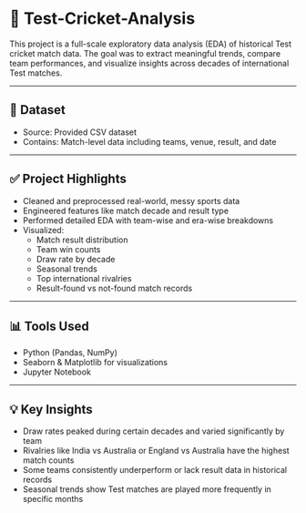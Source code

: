 # 🏏 Test-Cricket-Analysis

This project is a full-scale exploratory data analysis (EDA) of historical Test cricket match data. The goal was to extract meaningful trends, compare team performances, and visualize insights across decades of international Test matches.

---

## 📁 Dataset

- Source: Provided CSV dataset
- Contains: Match-level data including teams, venue, result, and date

---

## ✅ Project Highlights

- Cleaned and preprocessed real-world, messy sports data
- Engineered features like match decade and result type
- Performed detailed EDA with team-wise and era-wise breakdowns
- Visualized:
  - Match result distribution
  - Team win counts
  - Draw rate by decade
  - Seasonal trends
  - Top international rivalries
  - Result-found vs not-found match records

---

## 📊 Tools Used

- Python (Pandas, NumPy)
- Seaborn & Matplotlib for visualizations
- Jupyter Notebook

---

## 💡 Key Insights

- Draw rates peaked during certain decades and varied significantly by team
- Rivalries like India vs Australia or England vs Australia have the highest match counts
- Some teams consistently underperform or lack result data in historical records
- Seasonal trends show Test matches are played more frequently in specific months


